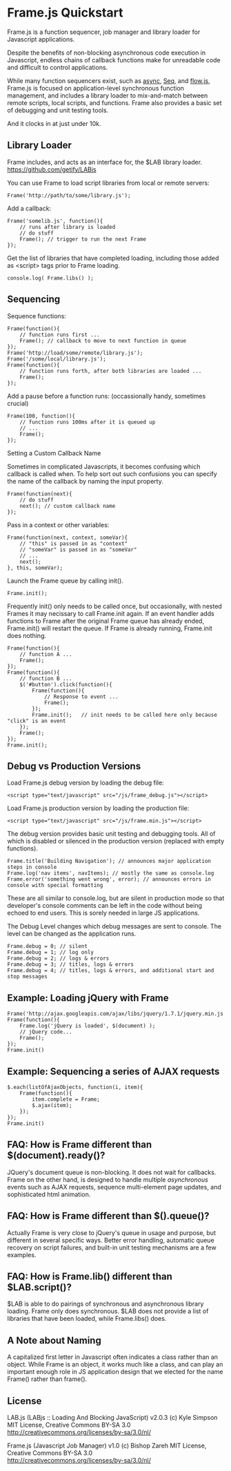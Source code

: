Frame.js Quickstart
============

Frame.js is a function sequencer, job manager and library loader for Javascript applications. 

Despite the benefits of non-blocking asynchronous code execution in Javascript, endless chains of callback functions make for unreadable code and difficult to control applications. 

While many function sequencers exist, such as <a href="https://github.com/caolan/async">async</a>, <a href="https://github.com/substack/node-seq">Seq</a>, and <a href="https://github.com/it-ony/flow.js/blob/master/lib/flow.js">flow.js</a>, Frame.js is focused on application-level synchronous function management, and includes a library loader to mix-and-match between remote scripts, local scripts, and functions. Frame also provides a basic set of debugging and unit testing tools. 

And it clocks in at just under 10k.


Library Loader
----------------

Frame includes, and acts as an interface for, the $LAB library loader. https://github.com/getify/LABjs

You can use Frame to load script libraries from local or remote servers:

	Frame('http://path/to/some/library.js');

Add a callback:

	Frame('somelib.js', function(){
		// runs after library is loaded
		// do stuff
		Frame(); // trigger to run the next Frame
	});

Get the list of libraries that have completed loading, including those added as &lt;script&gt; tags prior to Frame loading.

	console.log( Frame.libs() );


Sequencing
----------------

Sequence functions:

	Frame(function(){
		// function runs first ...
		Frame(); // callback to move to next function in queue
	});
	Frame('http://load/some/remote/library.js');
	Frame('/some/local/library.js');
	Frame(function(){
		// function runs forth, after both libraries are loaded ...
		Frame(); 
	});

Add a pause before a function runs: (occassionally handy, sometimes crucial)

	Frame(100, function(){
		// function runs 100ms after it is queued up
		// ...
		Frame(); 
	});


Setting a Custom Callback Name

Sometimes in complicated Javascripts, it becomes confusing which callback is called when. To help sort out such confusions you can specify the name of the callback by naming the input property.

	Frame(function(next){
		// do stuff
		next(); // custom callback name
	});


Pass in a context or other variables:

	Frame(function(next, context, someVar){
		// "this" is passed in as "context"
		// "someVar" is passed in as "someVar"
		// ...
		next(); 
	}, this, someVar);


Launch the Frame queue by calling init(). 

	Frame.init();

Frequently init() only needs to be called once, but occasionally, with nested Frames it may necissary to call Frame.init again. If an event handler adds functions to Frame after the original Frame queue has already ended, Frame.init() will restart the queue. If Frame is already running, Frame.init does nothing.

	Frame(function(){
		// function A ...
		Frame();
	});
	Frame(function(){
		// function B ...
		$('#button').click(function(){
			Frame(function(){
				// Response to event ...
				Frame();
			});
			Frame.init(); 	// init needs to be called here only because "click" is an event
		});
		Frame();
	});
	Frame.init();



Debug vs Production Versions
----------------

Load Frame.js debug version by loading the debug file:

	<script type="text/javascript" src="/js/frame_debug.js"></script>

Load Frame.js production version by loading the production file:

	<script type="text/javascript" src="/js/frame.min.js"></script>

The debug version provides basic unit testing and debugging tools. All of which is disabled or silenced in the production version (replaced with empty functions). 

	Frame.title('Building Navigation'); // announces major application steps in console
	Frame.log('nav items', navItems); // mostly the same as console.log
	Frame.error('something went wrong', error); // announces errors in console with special formatting

These are all similar to console.log, but are silent in production mode so that developer's console comments can be left in the code without being echoed to end users. This is sorely needed in large JS applications.

The Debug Level changes which debug messages are sent to console. The level can be changed as the application runs.

	Frame.debug = 0; // silent
	Frame.debug = 1; // log only
	Frame.debug = 2; // logs & errors
	Frame.debug = 3; // titles, logs & errors
	Frame.debug = 4; // titles, logs & errors, and additional start and stop messages



Example: Loading jQuery with Frame
----------------

	Frame('http://ajax.googleapis.com/ajax/libs/jquery/1.7.1/jquery.min.js'); 
	Frame(function(){
		Frame.log('jQuery is loaded', $(document) );
		// jQuery code...
		Frame();
	});
	Frame.init()


Example: Sequencing a series of AJAX requests
----------------

	$.each(listOfAjaxObjects, function(i, item){
		Frame(function(){
			item.complete = Frame;
			$.ajax(item);
		});
	});
	Frame.init()



FAQ: How is Frame different than $(document).ready()?
----------------

JQuery's document queue is non-blocking. It does not wait for callbacks. Frame on the other hand, is designed to handle multiple *asynchronous* events such as AJAX requests, sequence multi-element page updates, and sophisticated html animation.


FAQ: How is Frame different than $().queue()?
----------------

Actually Frame is very close to jQuery's queue in usage and purpose, but different in several specific ways. Better error handling, automatic queue recovery on script failures, and built-in unit testing mechanisms are a few examples.


FAQ: How is Frame.lib() different than $LAB.script()?
----------------

$LAB is able to do pairings of synchronous and asynchronous library loading. Frame only does synchronous. $LAB does not provide a list of libraries that have been loaded, while Frame.libs() does. 


A Note about Naming
----------------

A capitalized first letter in Javascript often indicates a class rather than an object. While Frame is an object, it works much like a class, and can play an important enough role in JS application design that we elected for the name Frame() rather than frame(). 


License
----------------
LAB.js (LABjs :: Loading And Blocking JavaScript)
v2.0.3 (c) Kyle Simpson
MIT License, Creative Commons BY-SA 3.0  
http://creativecommons.org/licenses/by-sa/3.0/nl/

Frame.js (Javascript Job Manager)
v1.0 (c) Bishop Zareh
MIT License, Creative Commons BY-SA 3.0  
http://creativecommons.org/licenses/by-sa/3.0/nl/


